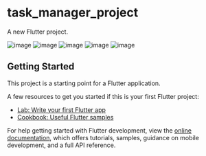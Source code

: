 # task_manager_project

A new Flutter project.

![image](https://github.com/moniruzzaman76/Task-Manager-using-Rest-API/assets/107347380/225adcce-a8f5-4d28-8d58-27033c8566ce)
![image](https://github.com/moniruzzaman76/Task-Manager-using-Rest-API/assets/107347380/22c49ce8-cffb-4f66-9494-7a79ef37669f)
![image](https://github.com/moniruzzaman76/Task-Manager-using-Rest-API/assets/107347380/b15f61f0-8cfc-475d-9a8a-24b2f9db5ba1)
![image](https://github.com/moniruzzaman76/Task-Manager-using-Rest-API/assets/107347380/7349fd5f-d0fa-4c54-9533-54368f4280e3)
![image](https://github.com/moniruzzaman76/Task-Manager-using-Rest-API/assets/107347380/44ab5381-c429-4b5c-95e7-d083d51f0afb)
























## Getting Started

This project is a starting point for a Flutter application.

A few resources to get you started if this is your first Flutter project:

- [Lab: Write your first Flutter app](https://docs.flutter.dev/get-started/codelab)
- [Cookbook: Useful Flutter samples](https://docs.flutter.dev/cookbook)

For help getting started with Flutter development, view the
[online documentation](https://docs.flutter.dev/), which offers tutorials,
samples, guidance on mobile development, and a full API reference.
